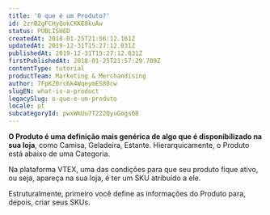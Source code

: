 ```yaml
---
title: 'O que é um Produto?'
id: 2zrB2gFCHyQokCKKE8kuAw
status: PUBLISHED
createdAt: 2018-01-25T21:56:12.161Z
updatedAt: 2019-12-31T15:27:12.031Z
publishedAt: 2019-12-31T15:27:12.031Z
firstPublishedAt: 2018-01-25T21:57:29.709Z
contentType: tutorial
productTeam: Marketing & Merchandising
author: 7FpKZ0rc6k4WqeymES80cw
slugEN: what-is-a-product
legacySlug: o-que-e-um-produto
locale: pt
subcategoryId: pwxWmUu7T222QyuGogs68
---
```


__O Produto é uma definição mais genérica de algo que é disponibilizado na sua loja__, como Camisa, Geladeira, Estante. Hierarquicamente, o Produto está abaixo de uma Categoria.

Na plataforma VTEX, uma das condições para que seu produto fique ativo, ou seja, apareça na sua loja, é ter um SKU atribuído a ele.

Estruturalmente, primeiro você define as informações do Produto para, depois, criar seus SKUs. 

